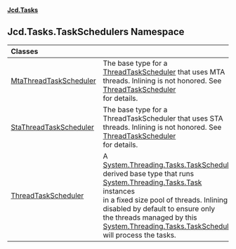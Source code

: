 #### [Jcd.Tasks](index.md 'index')

## Jcd.Tasks.TaskSchedulers Namespace

| Classes | |
| :--- | :--- |
| [MtaThreadTaskScheduler](Jcd.Tasks.TaskSchedulers.MtaThreadTaskScheduler.md 'Jcd.Tasks.TaskSchedulers.MtaThreadTaskScheduler') | The base type for a [ThreadTaskScheduler](Jcd.Tasks.TaskSchedulers.ThreadTaskScheduler.md 'Jcd.Tasks.TaskSchedulers.ThreadTaskScheduler') that uses MTA threads. Inlining is not honored. See [ThreadTaskScheduler](Jcd.Tasks.TaskSchedulers.ThreadTaskScheduler.md 'Jcd.Tasks.TaskSchedulers.ThreadTaskScheduler')<br/>for details. |
| [StaThreadTaskScheduler](Jcd.Tasks.TaskSchedulers.StaThreadTaskScheduler.md 'Jcd.Tasks.TaskSchedulers.StaThreadTaskScheduler') | The base type for a ThreadTaskScheduler that uses STA threads. Inlining is not honored. See [ThreadTaskScheduler](Jcd.Tasks.TaskSchedulers.ThreadTaskScheduler.md 'Jcd.Tasks.TaskSchedulers.ThreadTaskScheduler')<br/>for details. |
| [ThreadTaskScheduler](Jcd.Tasks.TaskSchedulers.ThreadTaskScheduler.md 'Jcd.Tasks.TaskSchedulers.ThreadTaskScheduler') | A [System.Threading.Tasks.TaskScheduler](https://docs.microsoft.com/en-us/dotnet/api/System.Threading.Tasks.TaskScheduler 'System.Threading.Tasks.TaskScheduler') derived base type that runs [System.Threading.Tasks.Task](https://docs.microsoft.com/en-us/dotnet/api/System.Threading.Tasks.Task 'System.Threading.Tasks.Task') instances<br/>in a fixed size pool of threads. Inlining is disabled by default to ensure only<br/>the threads managed by this [System.Threading.Tasks.TaskScheduler](https://docs.microsoft.com/en-us/dotnet/api/System.Threading.Tasks.TaskScheduler 'System.Threading.Tasks.TaskScheduler') will process the tasks. |
